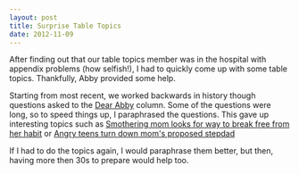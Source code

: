 ```yaml
---
layout: post
title: Surprise Table Topics
date: 2012-11-09
---
```


After finding out that our table topics member was in the hospital with appendix problems (how selfish!), I had to quickly come up with some table topics. Thankfully, Abby provided some help.

Starting from most recent, we worked backwards in history though questions asked to the [Dear Abby](http://www.uexpress.com/dearabby/) column. Some of the questions were long, so to speed things up, I paraphrased the questions. This gave up interesting topics such as [Smothering mom looks for way to break free from her habit](http://www.uexpress.com/dearabby/?uc_full_date=20120911)
 or [Angry teens turn down mom's proposed stepdad](http://www.uexpress.com/dearabby/?uc_full_date=20120910)

If I had to do the topics again, I would paraphrase them better, but then, having more then 30s to prepare would help too.